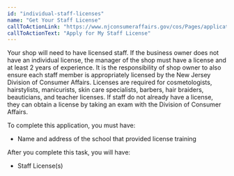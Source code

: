 ```yaml
---
id: "individual-staff-licenses"
name: "Get Your Staff License"
callToActionLink: "https://www.njconsumeraffairs.gov/cos/Pages/applications.aspx"
callToActionText: "Apply for My Staff License"
---
```


Your shop will need to have licensed staff. If the business owner does not have an individual license, the manager of the shop must have a license and at least 2 years of experience. It is the responsibility of shop owner to also ensure each staff member is appropriately licensed by the New Jersey Division of Consumer Affairs. Licenses are required for cosmetologists, hairstylists, manicurists, skin care specialists, barbers, hair braiders, beauticians, and teacher licenses. If staff do not already have a license, they can obtain a license by taking an exam with  the Division of Consumer Affairs.
        
To complete this application, you must have:
- Name and address of the school that provided license training

After you complete this task, you will have:
- Staff License(s)
